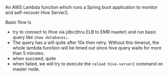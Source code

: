 An AWS Lambda function which runs a Spring boot application to monitor and self-recover Hive Server2.

Basic flow is
* try to connect to Hive via jdbc(thru ELB to EMR master) and run basic query like `show databases;`. 
* The query has a will quite after 10s then retry. Without this timeout, the whole lambda function will be timed out since hive query waits for more than 5 minutes. 
* when succeed, quite
* when failed, we will try to execute the `reload hive-server2` command on master node.
